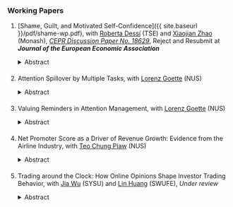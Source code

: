 ### Working Papers

1. [Shame, Guilt, and Motivated Self-Confidence]({{ site.baseurl }}/pdf/shame-wp.pdf), with [Roberta Dessí](https://sites.google.com/view/robertadessi/home) (TSE) and [Xiaojian Zhao](https://sites.google.com/site/xjzhao81) (Monash), *[CEPR Discussion Paper No. 18629](https://cepr.org/publications/dp18629)*, Reject and Resubmit at ***Journal of the European Economic Association***
    <details style="margin-bottom: 20px">
        <summary style="display:list-item; cursor:pointer;">Abstract</summary>
        <blockquote>
            The available evidence from anthropology, economics, and psychology suggests that sensitivities to the emotions of shame and guilt vary across cultures.
            So does (over)confidence in ability and skills.
            Is there a connection between these observations?
            We address this question theoretically and empirically.
            Theoretically, we explore the socially optimal combination of psychological incentives and the emergence of different cultural equilibria.
            Empirically, we find significant evidence of a negative relationship between individual confidence and the cultural importance of shame versus guilt.
            The relationship holds across countries, and for U.S. immigrants relative to their culture of origin, suggesting a causal effect still significant after more than eight years.
        </blockquote>
    </details>

2. Attention Spillover by Multiple Tasks, with [Lorenz Goette](https://fass.nus.edu.sg/ecs/people/lorenz-goette/) (NUS)
    <details style="margin-bottom: 20px">
        <summary style="display:list-item; cursor:pointer;">Abstract</summary>
        <blockquote>
            Do people correctly perceive the limitation of their attention when dealing with multiple tasks?
            We develop a simple model that predicts that, under rational inattention, individuals can correctly perceive their attention on a future task and possible attention spillover in a dual-task setting.
            We test our theoretical predictions in an online experiment and find that individuals generally overestimate their future attention to a scheduled, incentivized task, and thus report exaggerated valuation of the task.
            We also document that dual tasks have positive spillover effects on each other, improving baseline attention level for task completion, and people can indeed anticipate such positive spillover effects.
        </blockquote>
    </details>

3. Valuing Reminders in Attention Management, with [Lorenz Goette](https://fass.nus.edu.sg/ecs/people/lorenz-goette/) (NUS)
    <details style="margin-bottom: 20px">
        <summary style="display:list-item; cursor:pointer;">Abstract</summary>
        <blockquote>
            Do people value their attention optimally?
            Existing findings suggest that individuals systematically undervalue by how much attention-increasing technologies, in particular reminders, can boost their chance of completing future tasks.
            In a theory-driven experiment, we revisit this question and elicit a measure of individuals' valuation of reminders that is free from arbitrary risk preferences, under an incentive scheme of accumulating probability points to win a binary lottery.
            We find that even under such incentive structure, individuals still do not fully value the effectiveness of reminders.
            The violation of optimality cannot be explained by potential probability weighting.
        </blockquote>
    </details>

4. Net Promoter Score as a Driver of Revenue Growth: Evidence from the Airline Industry, with [Teo Chung Piaw](https://www.teochungpiaw.com/) (NUS)
    <details style="margin-bottom: 20px">
        <summary style="display:list-item; cursor:pointer;">Abstract</summary>
        <blockquote>
            This paper provides causal evidence linking Net Promoter Score (NPS) to revenue growth from the airline industry.
            While NPS is widely used as a leading indicator of business performance, direct causal validation has been limited.
            Collaborating with a full-service international airline, the authors use flight delays as plausibly exogenous shocks to customer satisfaction and instrumental variables, and estimate that a one percentage-point increase in NPS raises the airline's cumulative monthly revenue by up to 0.5%, with a hump-shaped response peaking approximately two months later.
            The pattern is persistent across both pre- and post-pandemic samples.
            The NPS effect is largely driven by new customer acquisition, with heterogeneous effects across cabin classes, flight routes, and customer demographics.
            The authors further leverage a field experiment based on the airline's staggered rollout of complimentary in-flight Wi-Fi service.
            This intervention raised NPS by over 5.5 percentage points among treated flights and increased subsequent revenue by more than 10% after two weeks, with a similar hump-shaped response.
            Our findings corroborate the role of NPS as a predictive metric for revenue growth, offering actionable guidance for customer experience management in service industries.
        </blockquote>
    </details>

5. Trading around the Clock: How Online Opinions Shape Investor Trading Behavior, with [Jia Wu](https://jiawu1881.weebly.com) (SYSU) and [Lin Huang](https://riem.swufe.edu.cn/info/1288/3502.htm) (SWUFE), *Under review*
    <details style="margin-bottom: 20px">
        <summary style="display:list-item; cursor:pointer;">Abstract</summary>
        <blockquote>
            This study examines whether online opinions expressed during trading versus non-trading hours have differential impacts on stock prices, exploiting the segmentation between individual and institutional investors. Using opinion data from a popular Chinese online stock forum, we find that non-trading-hour opinions generate positive concurrent overnight returns but are followed by reversals in the subsequent daytime trading periods, while trading-hour opinions show no such pattern. This reflects a systematic tug-of-war between individual investors who predominantly trade overnight and institutional investors who tend to trade intraday. We show that firms' release of operational events after market close creates distinct information environments that particularly influence individual investors who trade overnight. Such event announcements expose inexperienced individual investors to high uncertainty, leading them to seek advice through online forums and trade near market open. We also find that non-trading-hour opinions attract substantial investor attention when companies announce these events.
        </blockquote>
    </details>

<!-- ### Work in Progress

1.  -->

<!---
(### Manuscript)

Opinion Evolution on Spatial-Social Networks: Based on Ising Model (in Chinese), undergraduate thesis in physics, May 2017
--->